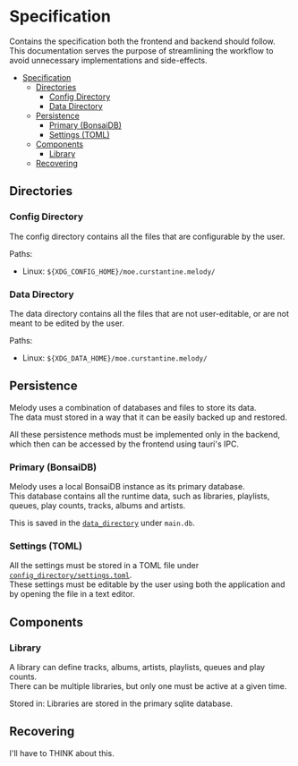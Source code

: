 # Specification

Contains the specification both the frontend and backend should follow. This documentation serves the purpose of streamlining the workflow to avoid unnecessary implementations and side-effects.

- [Specification](#specification)
  - [Directories](#directories)
    - [Config Directory](#config-directory)
    - [Data Directory](#data-directory)
  - [Persistence](#persistence)
    - [Primary (BonsaiDB)](#primary-bonsaidb)
    - [Settings (TOML)](#settings-toml)
  - [Components](#components)
    - [Library](#library)
  - [Recovering](#recovering)

## Directories

### Config Directory

The config directory contains all the files that are configurable by the user.

Paths:

- Linux: `${XDG_CONFIG_HOME}/moe.curstantine.melody/`

### Data Directory

The data directory contains all the files that are not user-editable, or are not meant to be edited by the user.

Paths:

- Linux: `${XDG_DATA_HOME}/moe.curstantine.melody/`

## Persistence

Melody uses a combination of databases and files to store its data.\
The data must stored in a way that it can be easily backed up and restored.

All these persistence methods must be implemented only in the backend, which then can be accessed by the frontend using tauri's IPC.

### Primary (BonsaiDB)

Melody uses a local BonsaiDB instance as its primary database.\
This database contains all the runtime data, such as libraries, playlists,
queues, play counts, tracks, albums and artists.

This is saved in the [`data_directory`](#data-directory) under `main.db`.

### Settings (TOML)

All the settings must be stored in a TOML file under [`config_directory/settings.toml`](#config-directory).\
These settings must be editable by the user using both the application and by opening the file in a text editor.

## Components

### Library

A library can define tracks, albums, artists, playlists, queues and play counts.\
There can be multiple libraries, but only one must be active at a given time.

Stored in: Libraries are stored in the primary sqlite database.

## Recovering

I'll have to THINK about this.
